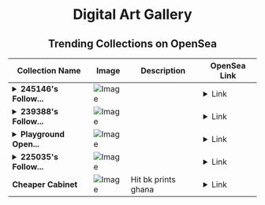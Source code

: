 <div align="center">

# Digital Art Gallery

## Trending Collections on OpenSea

| Collection Name                       | Image                                                                                     | Description                       | OpenSea Link                                                                                          |
|---------------------------------------|-------------------------------------------------------------------------------------------|-----------------------------------|--------------------------------------------------------------------------------------------------------|
| **<details><summary>245146's Follow...</summary>245146's Follower</details>** | ![Image](https://i.seadn.io/s/raw/files/19f9f090920392cc3650cbdf4361755b.png?w=500&auto=format?w=200&auto=format) |  | <details><summary>Link</summary>[245146's Follower](https://opensea.io/collection/245146-s-follower)</details> |
| **<details><summary>239388's Follow...</summary>239388's Follower</details>** | ![Image](https://i.seadn.io/s/raw/files/19f9f090920392cc3650cbdf4361755b.png?w=500&auto=format?w=200&auto=format) |  | <details><summary>Link</summary>[239388's Follower](https://opensea.io/collection/239388-s-follower)</details> |
| **<details><summary>Playground Open...</summary>Playground Open Ticketing Ecosystem Event 11822</details>** | ![Image](https://i.seadn.io/s/raw/files/ad4b567b5e819f5eb9dc8588aeb6896f.png?w=500&auto=format?w=200&auto=format) |  | <details><summary>Link</summary>[Playground Open Ticketing Ecosystem Event 11822](https://opensea.io/collection/playground-open-ticketing-ecosystem-event-11822)</details> |
| **<details><summary>225035's Follow...</summary>225035's Follower</details>** | ![Image](https://i.seadn.io/s/raw/files/19f9f090920392cc3650cbdf4361755b.png?w=500&auto=format?w=200&auto=format) |  | <details><summary>Link</summary>[225035's Follower](https://opensea.io/collection/225035-s-follower)</details> |
| **Cheaper Cabinet** | ![Image](https://i.seadn.io/s/raw/files/2da34f7002b8de8dbd04f5fbe8368696.jpg?w=500&auto=format?w=200&auto=format) | Hit bk prints ghana | <details><summary>Link</summary>[Cheaper Cabinet](https://opensea.io/collection/cheaper-cabinet)</details> |

</div>
